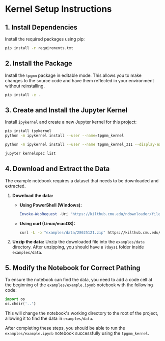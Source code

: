 # Kernel Setup Instructions

## 1. Install Dependencies

Install the required packages using pip:

```bash
pip install -r requirements.txt
```

## 2. Install the Package

Install the `tpgmm` package in editable mode. This allows you to make changes to the source code and have them reflected in your environment without reinstalling.

```bash
pip install -e .
```

## 3. Create and Install the Jupyter Kernel

Install `ipykernel` and create a new Jupyter kernel for this project:

```bash
pip install ipykernel
python -m ipykernel install --user --name=tpgmm_kernel

python -m ipykernel install --user --name tpgmm_kernel_311 --display-name "Python 3.11"

jupyter kernelspec list 
```

## 4. Download and Extract the Data

The example notebook requires a dataset that needs to be downloaded and extracted.

1.  **Download the data:**
    *   **Using PowerShell (Windows):**
        ```powershell
        Invoke-WebRequest -Uri "https://kilthub.cmu.edu/ndownloader/files/28625121" -OutFile "examples\data\28625121.zip"
        ```
    *   **Using curl (Linux/macOS):**
        ```bash
        curl -L -o "examples/data/28625121.zip" https://kilthub.cmu.edu/ndownloader/files/28625121
        ```

2.  **Unzip the data:**
    Unzip the downloaded file into the `examples/data` directory. After unzipping, you should have a `7days1` folder inside `examples/data`.

## 5. Modify the Notebook for Correct Pathing

To ensure the notebook can find the data, you need to add a code cell at the beginning of the `examples/example.ipynb` notebook with the following code:

```python
import os
os.chdir('..')
```

This will change the notebook's working directory to the root of the project, allowing it to find the data in `examples/data`.

After completing these steps, you should be able to run the `examples/example.ipynb` notebook successfully using the `tpgmm_kernel`.